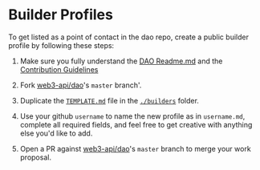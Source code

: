 # Builder Profiles

To get listed as a point of contact in the dao repo, create a public builder profile by following these steps:


1. Make sure you fully understand the [DAO Readme.md](../README.md) and the [Contribution Guidelines](../contribute.md)

1. Fork [web3-api/dao](https://github.com/web3-api/dao)'s `master` branch'.

1. Duplicate the [`TEMPLATE.md`](./TEMPLATE.md) file in the [`./builders`](./builders) folder.

1. Use your github `username` to name the new profile as in `username.md`, complete all required fields, and feel free to get creative with anything else you'd like to add.

1. Open a PR against [web3-api/dao](https://github.com/web3-api/dao)'s `master` branch to merge your work proposal.
